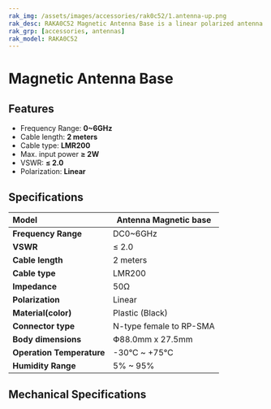 ```yaml
---
rak_img: /assets/images/accessories/rak0c52/1.antenna-up.png
rak_desc: RAKA0C52 Magnetic Antenna Base is a linear polarized antenna that operates from 0-6GHz with a good VSWR of ≤ 2.0 and maximum input power of ≥ 2W. It has a coaxial cable attached to its magnetic base with a length of 2 meters. 
rak_grp: [accessories, antennas]
rak_model: RAKA0C52
---
```


# Magnetic Antenna Base


## Features

-   Frequency Range: **0~6GHz**
-   Cable length: **2 meters**
-   Cable type: **LMR200**
-   Max. input power **≥ 2W**
-   VSWR: **≤ 2.0**
-   Polarization: **Linear**


<rk-img
  src="/assets/images/accessories/rak0c52/1.antenna-up.png"
  width="40%"
  caption="Magnetic Antenna Base Overview"
/>

<rk-img
  src="/assets/images/accessories/rak0c52/2.antenna-front.png"
  width="40%"
  caption="Magnetic Antenna Base Front View"
/>

## Specifications

  
| Model                      | Antenna Magnetic base    |
| :-----------------------   | ------------------------ |
| **Frequency Range**        | DC0~6GHz                 |
| **VSWR**                   | ≤ 2.0                    |
| **Cable length**           | 2 meters                 |
| **Cable type**             | LMR200                   |
| **Impedance**              | 50Ω                      |
| **Polarization**           | Linear                   |
| **Material(color)**        | Plastic (Black)          |
| **Connector type**         | N-type female to RP-SMA  |
| **Body dimensions**        | Փ88.0mm x 27.5mm         |
| **Operation Temperature**  | -30°C ~ +75°C            |
| **Humidity Range**         | 5% ~ 95%                 |


## Mechanical Specifications

<rk-img
  src="/assets/images/accessories/rak0c52/3.base-dimension.png"
  width="80%"
  caption="Magnetic Antenna Base Mechanical Specifications"
/>